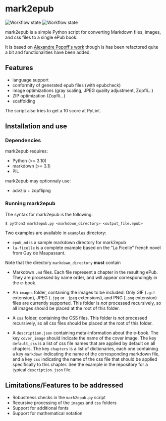 # mark2epub

![Workflow state](https://github.com/Zigazou/mark2epub/actions/workflows/python-package.yml/badge.svg)
![Workflow state](https://github.com/Zigazou/mark2epub/actions/workflows/pylint.yml/badge.svg)

mark2epub is a simple Python script for converting Markdown files, images, and
css files to a single ePub book.

It is based on [Alexandre Popoff's work](https://github.com/AlexPof/mark2epub)
though is has been refactored quite a bit and functionalities have been added.

## Features

- language support
- conformity of generated epub files (with epubcheck)
- image optimizations (gray scaling, JPEG quality adjustment, Zopfli…)
- ZIP optimization (Zopfli…)
- scaffolding

The script also tries to get a 10 score at PyLint.

## Installation and use

### Dependencies

mark2epub requires:

- Python (>= 3.10)
- markdown (>= 3.1)
- PIL

mark2epub may optionnaly use:

- advzip + zopflipng

### Running mark2epub

The syntax for mark2epub is the following:

    $ python3 mark2epub.py <markdown_directory> <output_file.epub>

Two examples are available in `examples` directory:

- `epub_md` is a sample markdown directory for mark2epub
- `la-ficelle` is a complete example based on the “La Ficelle” french novel from
  Guy de Maupassant.

Note that the directory `markdown_directory` **must** contain

* Markdown `.md` files. Each file represent a chapter in the resulting ePub.
They are processed by name order, and will appear correspondingly in the e-book.

* An `images` folder, containing the images to be included. Only GIF (`.gif`
  extension), JPEG (`.jpg` or `.jpeg` extensions), and PNG (`.png` extension)
  files are currently supported. This folder is *not* processed recursively, so
  all images should be placed at the root of this folder.

* A `css` folder, containing the CSS files. This folder is *not* processed
   recursively, so all css files should be placed at the root of this folder.

* A `description.json` containing meta-information about the e-book. The key
  `cover_image` should indicate the name of the cover image. The key
  `default_css` is a list of css file names that are applied by default on all
  chapters. The key `chapters` is a list of dictionaries, each one containing a
  key `markdown` indicating the name of the corresponding markdown file, and a
  key `css` indicating the name of the css file that should be applied
  specifically to this chapter. See the example in the repository for a typical
  `description.json` file.

## Limitations/Features to be addressed

* Robustness checks in the `mark2epub.py` script
* Recursive processing of the `images` and `css` folders
* Support for additional fonts
* Support for mathematical notation
